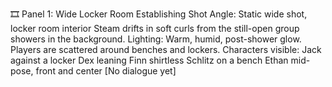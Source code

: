 🎞️ Panel 1: Wide Locker Room Establishing Shot
Angle: Static wide shot, locker room interior
Steam drifts in soft curls from the still-open group showers in the background.
Lighting: Warm, humid, post-shower glow.
Players are scattered around benches and lockers.
Characters visible:
Jack against a locker
Dex leaning
Finn shirtless
Schlitz on a bench
Ethan mid-pose, front and center
[No dialogue yet]
